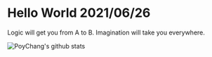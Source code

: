 # Hello World 2021/06/26

Logic will get you from A to B. Imagination will take you everywhere.

![PoyChang's github stats](https://github-readme-stats.vercel.app/api?username=poychang&show_icons=true&theme=dracula)

